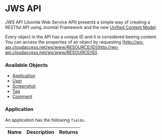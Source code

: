 JWS API
===============

JWS API (Joomla Web Service API) presents a simple way of creating a RESTful API using Joomla! Framework and the new [Unified Content Model](https://github.com/stefanneculai/joomla-platform/tree/content "Unified Content Model").

Every object in the API has a unique ID and it is considered beeing content. You can access the properties of an object by requesting [http://ws-api.cloudaccess.net/ws/www/RESOURCE/ID](http://ws-api.cloudaccess.net/ws/www/RESOURCE/ID). 


### Available Objects ###
+ [Application](#application)
+ [User](#user)	
+ [Screenshot](#screenshot)
+ [Tag](#tag)
+ [Comment](#tag)


### Application ##

An application has the following `fields`.
<table>
	<thead style="text-weight: bold">
		<tr>
			<th>Name</th>
			<th>Description</th>
			<th>Returns</th>
		</tr>
	</thead>
</table>